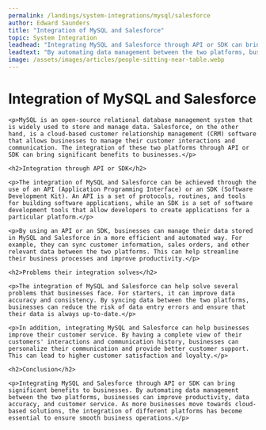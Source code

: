 ```yaml
---
permalink: /landings/system-integrations/mysql/salesforce
author: Edward Saunders
title: "Integration of MySQL and Salesforce"
topic: System Integration
leadhead: "Integrating MySQL and Salesforce through API or SDK can bring significant benefits to businesses"
leadtext: "By automating data management between the two platforms, businesses can improve productivity, data accuracy, and customer service. As more businesses move towards cloud-based solutions, the integration of different platforms has become essential to ensure smooth business operations."
image: /assets/images/articles/people-sitting-near-table.webp
---
```

<div class="arttext">    <h1>Integration of MySQL and Salesforce</h1>

    <p>MySQL is an open-source relational database management system that is widely used to store and manage data. Salesforce, on the other hand, is a cloud-based customer relationship management (CRM) software that allows businesses to manage their customer interactions and communication. The integration of these two platforms through API or SDK can bring significant benefits to businesses.</p>

    <h2>Integration through API or SDK</h2>

    <p>The integration of MySQL and Salesforce can be achieved through the use of an API (Application Programming Interface) or an SDK (Software Development Kit). An API is a set of protocols, routines, and tools for building software applications, while an SDK is a set of software development tools that allow developers to create applications for a particular platform.</p>

    <p>By using an API or an SDK, businesses can manage their data stored in MySQL and Salesforce in a more efficient and automated way. For example, they can sync customer information, sales orders, and other relevant data between the two platforms. This can help streamline their business processes and improve productivity.</p>

    <h2>Problems their integration solves</h2>

    <p>The integration of MySQL and Salesforce can help solve several problems that businesses face. For starters, it can improve data accuracy and consistency. By syncing data between the two platforms, businesses can reduce the risk of data entry errors and ensure that their data is always up-to-date.</p>

    <p>In addition, integrating MySQL and Salesforce can help businesses improve their customer service. By having a complete view of their customers' interactions and communication history, businesses can personalize their communication and provide better customer support. This can lead to higher customer satisfaction and loyalty.</p>

    <h2>Conclusion</h2>

    <p>Integrating MySQL and Salesforce through API or SDK can bring significant benefits to businesses. By automating data management between the two platforms, businesses can improve productivity, data accuracy, and customer service. As more businesses move towards cloud-based solutions, the integration of different platforms has become essential to ensure smooth business operations.</p>
</div>